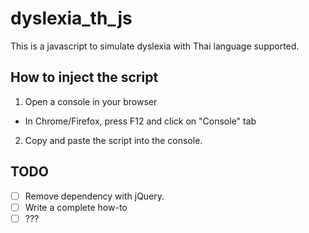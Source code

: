 # dyslexia_th_js

This is a javascript to simulate dyslexia with Thai language supported.

## How to inject the script

1. Open a console in your browser
  - In Chrome/Firefox, press F12 and click on "Console" tab

2. Copy and paste the script into the console.

## TODO
- [ ] Remove dependency with jQuery.
- [ ] Write a complete how-to
- [ ] ???
